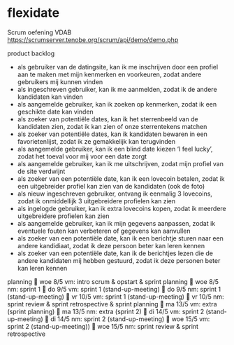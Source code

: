 ﻿# flexidate
Scrum oefening VDAB
https://scrumserver.tenobe.org/scrum/api/demo/demo.php

product backlog
- als gebruiker van de datingsite, kan ik me inschrijven door een profiel aan te maken met mijn
kenmerken en voorkeuren, zodat andere gebruikers mij kunnen vinden
- als ingeschreven gebruiker, kan ik me aanmelden, zodat ik de andere kandidaten kan vinden
- als aangemelde gebruiker, kan ik zoeken op kenmerken, zodat ik een geschikte date kan vinden
- als zoeker van potentiële dates, kan ik het sterrenbeeld van de kandidaten zien, zodat ik kan zien
of onze sterrentekens matchen
- als zoeker van potentiële dates, kan ik kandidaten bewaren in een favorietenlijst, zodat ik ze
gemakkelijk kan terugvinden
- als aangemelde gebruiker, kan ik een blind date kiezen ‘I feel lucky’, zodat het toeval voor mij
voor een date zorgt
- als aangemelde gebruiker, kan ik me uitschrijven, zodat mijn profiel van de site verdwijnt
- als zoeker van een potentiële date, kan ik een lovecoin betalen, zodat ik een uitgebreider profiel
kan zien van de kandidaten (ook de foto)
- als nieuw ingeschreven gebruiker, ontvang ik eenmalig 3 lovecoins, zodat ik onmiddellijk 3
uitgebreidere profielen kan zien
- als ingelogde gebruiker, kan ik extra lovecoins kopen, zodat ik meerdere uitgebreidere profielen
kan zien
- als aangemelde gebruiker, kan ik mijn gegevens aanpassen, zodat ik eventuele fouten kan
verbeteren of gegevens kan aanvullen
- als zoeker van een potentiële date, kan ik een berichtje sturen naar een andere kandidiaat, zodat
ik deze persoon beter kan leren kennen
- als zoeker van een potentiële date, kan ik de berichtjes lezen die de andere kandidaten mij
hebben gestuurd, zodat ik deze personen beter kan leren kennen

planning
 woe 8/5 vm: intro scrum &amp; opstart &amp; sprint planning
 woe 8/5 nm: sprint 1
 do 9/5 vm: sprint 1 (stand-up-meeting)
 do 9/5 nm: sprint 1 (stand-up-meeting)
 vr 10/5 vm: sprint 1 (stand-up-meeting)
 vr 10/5 nm: sprint review &amp; sprint retrospective &amp; sprint planning
 ma 13/5 vm: extra (sprint planning)
 ma 13/5 nm: extra (sprint 2)
 di 14/5 vm: sprint 2 (stand-up-meeting)
 di 14/5 nm: sprint 2 (stand-up-meeting)
 woe 15/5 vm: sprint 2 (stand-up-meeting))
 woe 15/5 nm: sprint review &amp; sprint retrospective

